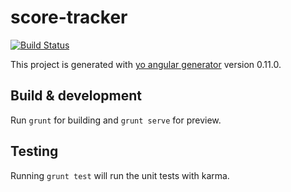 # score-tracker

[![Build Status](https://travis-ci.org/gregz67/score-tracker.svg?branch=master)](https://travis-ci.org/gregz67/score-tracker)

This project is generated with [yo angular generator](https://github.com/yeoman/generator-angular)
version 0.11.0.

## Build & development

Run `grunt` for building and `grunt serve` for preview.

## Testing

Running `grunt test` will run the unit tests with karma.
